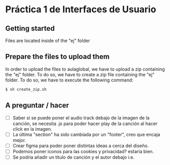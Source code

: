 # Práctica 1 de Interfaces de Usuario

## Getting started

Files are located inside of the "ej" folder

## Prepare the files to upload them

In order to upload the files to aulaglobal, we have to upload a zip containing the "ej" folder. To do so, we have to create a zip file containing the "ej" folder. To do so, we have to execute the following command:

```bash
$ sh create_zip.sh
```

## A preguntar / hacer

* [ ] Saber si se puede poner el audio track debajo de la imagen de la canción, se necesita .js para poder hacer play de la canción al hacer click en la imagen.
* [ ] La última "section" ha sido cambiada por un "footer", creo que encaja mejor.
* [ ] Crear figma para poder poner distintas ideas a cerca del diseño.
* [ ] Podemos poner iconos para las cookies y privacidad? estaría bien.
* [ ] Se podría añadir un titulo de canción y el autor debajo i.e.
